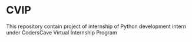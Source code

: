 # CVIP
This repository contain project of internship of Python development intern under CodersCave Virtual Internship Program
